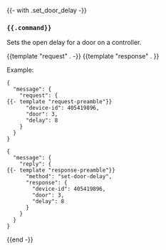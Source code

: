 {{- with .set_door_delay -}}
### `{{.command}}`

Sets the open delay for a door on a controller.

{{template "request"  . -}}
{{template "response" . }}

Example:
```
{
  "message": {
    "request": {
{{- template "request-preamble"}}
      "device-id": 405419896,
      "door": 3,
      "delay": 8
    }
  }
}

{
  "message": {
    "reply": {
{{- template "response-preamble"}}
      "method": "set-door-delay",
      "response": {
        "device-id": 405419896,
        "door": 3,
        "delay": 8
      }
    }
  }
}
```
{{end -}}


